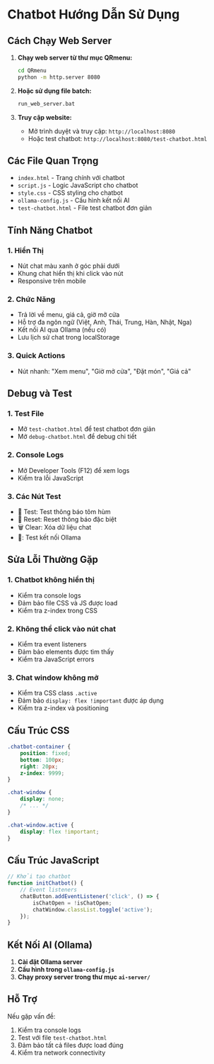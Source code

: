 # Chatbot Hướng Dẫn Sử Dụng

## Cách Chạy Web Server

1. **Chạy web server từ thư mục QRmenu:**
   ```bash
   cd QRmenu
   python -m http.server 8080
   ```

2. **Hoặc sử dụng file batch:**
   ```bash
   run_web_server.bat
   ```

3. **Truy cập website:**
   - Mở trình duyệt và truy cập: `http://localhost:8080`
   - Hoặc test chatbot: `http://localhost:8080/test-chatbot.html`

## Các File Quan Trọng

- `index.html` - Trang chính với chatbot
- `script.js` - Logic JavaScript cho chatbot
- `style.css` - CSS styling cho chatbot
- `ollama-config.js` - Cấu hình kết nối AI
- `test-chatbot.html` - File test chatbot đơn giản

## Tính Năng Chatbot

### 1. Hiển Thị
- Nút chat màu xanh ở góc phải dưới
- Khung chat hiển thị khi click vào nút
- Responsive trên mobile

### 2. Chức Năng
- Trả lời về menu, giá cả, giờ mở cửa
- Hỗ trợ đa ngôn ngữ (Việt, Anh, Thái, Trung, Hàn, Nhật, Nga)
- Kết nối AI qua Ollama (nếu có)
- Lưu lịch sử chat trong localStorage

### 3. Quick Actions
- Nút nhanh: "Xem menu", "Giờ mở cửa", "Đặt món", "Giá cả"

## Debug và Test

### 1. Test File
- Mở `test-chatbot.html` để test chatbot đơn giản
- Mở `debug-chatbot.html` để debug chi tiết

### 2. Console Logs
- Mở Developer Tools (F12) để xem logs
- Kiểm tra lỗi JavaScript

### 3. Các Nút Test
- 🦞 Test: Test thông báo tôm hùm
- 🔄 Reset: Reset thông báo đặc biệt
- 🗑️ Clear: Xóa dữ liệu chat
- 🤖: Test kết nối Ollama

## Sửa Lỗi Thường Gặp

### 1. Chatbot không hiển thị
- Kiểm tra console logs
- Đảm bảo file CSS và JS được load
- Kiểm tra z-index trong CSS

### 2. Không thể click vào nút chat
- Kiểm tra event listeners
- Đảm bảo elements được tìm thấy
- Kiểm tra JavaScript errors

### 3. Chat window không mở
- Kiểm tra CSS class `.active`
- Đảm bảo `display: flex !important` được áp dụng
- Kiểm tra z-index và positioning

## Cấu Trúc CSS

```css
.chatbot-container {
    position: fixed;
    bottom: 100px;
    right: 20px;
    z-index: 9999;
}

.chat-window {
    display: none;
    /* ... */
}

.chat-window.active {
    display: flex !important;
}
```

## Cấu Trúc JavaScript

```javascript
// Khởi tạo chatbot
function initChatbot() {
    // Event listeners
    chatButton.addEventListener('click', () => {
        isChatOpen = !isChatOpen;
        chatWindow.classList.toggle('active');
    });
}
```

## Kết Nối AI (Ollama)

1. **Cài đặt Ollama server**
2. **Cấu hình trong `ollama-config.js`**
3. **Chạy proxy server trong thư mục `ai-server/`**

## Hỗ Trợ

Nếu gặp vấn đề:
1. Kiểm tra console logs
2. Test với file `test-chatbot.html`
3. Đảm bảo tất cả files được load đúng
4. Kiểm tra network connectivity 